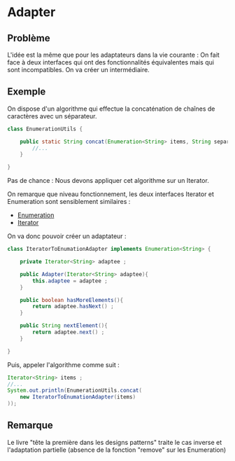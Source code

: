 # Adapter

## Problème

L'idée est la même que pour les adaptateurs dans la vie courante :
On fait face à deux interfaces qui ont des fonctionnalités équivalentes mais qui
sont incompatibles. On va créer un intermédiaire.

## Exemple

On dispose d'un algorithme qui effectue la concaténation de chaînes de caractères
avec un séparateur.

```java
class EnumerationUtils {

    public static String concat(Enumeration<String> items, String separator){
        //...
    }

}
```

Pas de chance : Nous devons appliquer cet algorithme sur un Iterator<String>.

On remarque que niveau fonctionnement, les deux interfaces Iterator et Enumeration sont sensiblement
similaires :

* [Enumeration](https://docs.oracle.com/javase/7/docs/api/java/util/Enumeration.html)
* [Iterator](https://docs.oracle.com/javase/7/docs/api/java/util/Iterator.html)

On va donc pouvoir créer un adaptateur :

```java
class IteratorToEnumationAdapter implements Enumeration<String> {

    private Iterator<String> adaptee ;

    public Adapter(Iterator<String> adaptee){
        this.adaptee = adaptee ;
    }

    public boolean hasMoreElements(){
        return adaptee.hasNext() ;
    }

    public String nextElement(){
        return adaptee.next() ;
    }

}
```

Puis, appeler l'algorithme comme suit :

```java
Iterator<String> items ;
//...
System.out.println(EnumerationUtils.concat(
    new IteratorToEnumationAdapter(items)
));
```

## Remarque

Le livre "tête la première dans les designs patterns" traite le cas inverse
et l'adaptation partielle (absence de la fonction "remove" sur les Enumeration)
